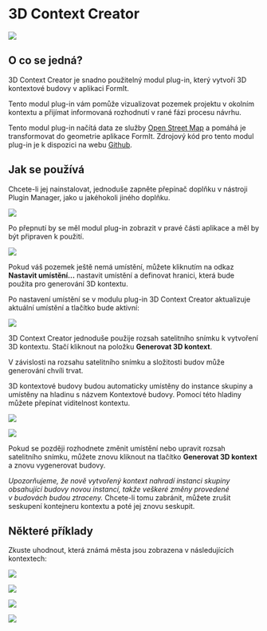 # 3D Context Creator

![](<../../.gitbook/assets/3D Context Creator_new.gif>)

## O co se jedná?

3D Context Creator je snadno použitelný modul plug-in, který vytvoří 3D kontextové budovy v aplikaci FormIt. 

Tento modul plug-in vám pomůže vizualizovat pozemek projektu v okolním kontextu a přijímat informovaná rozhodnutí v rané fázi procesu návrhu.

Tento modul plug-in načítá data ze služby [Open Street Map](https://www.openstreetmap.org/about) a pomáhá je transformovat do geometrie aplikace FormIt. Zdrojový kód pro tento modul plug-in je k dispozici na webu [Github](https://github.com/matterlab-co/FormIt-Context-Plugin).

## Jak se používá

Chcete-li jej nainstalovat, jednoduše zapněte přepínač doplňku v nástroji Plugin Manager, jako u jakéhokoli jiného doplňku.

![](../../.gitbook/assets/contextcreator3.png)

Po přepnutí by se měl modul plug-in zobrazit v pravé části aplikace a měl by být připraven k použití.

![](<../../.gitbook/assets/3D Context Creator new_no location (1).png>)

Pokud váš pozemek ještě nemá umístění, můžete kliknutím na odkaz **Nastavit umístění...** nastavit umístění a definovat hranici, která bude použita pro generování 3D kontextu.

Po nastavení umístění se v modulu plug-in 3D Context Creator aktualizuje aktuální umístění a tlačítko bude aktivní:

![](<../../.gitbook/assets/3D Context Creator new_with location.png>)

3D Context Creator jednoduše použije rozsah satelitního snímku k vytvoření 3D kontextu. Stačí kliknout na položku **Generovat 3D kontext**.

V závislosti na rozsahu satelitního snímku a složitosti budov může generování chvíli trvat.

3D kontextové budovy budou automaticky umístěny do instance skupiny a umístěny na hladinu s názvem Kontextové budovy. Pomocí této hladiny můžete přepínat viditelnost kontextu.

![](<../../.gitbook/assets/3D Context Creator_layers.png>)

![](<../../.gitbook/assets/3D Context Creator_NYC.png>)

Pokud se později rozhodnete změnit umístění nebo upravit rozsah satelitního snímku, můžete znovu kliknout na tlačítko **Generovat 3D kontext** a znovu vygenerovat budovy. 

_Upozorňujeme, že nově vytvořený kontext nahradí instanci skupiny obsahující budovy novou instancí, takže veškeré změny provedené v budovách budou ztraceny._ Chcete-li tomu zabránit, můžete zrušit seskupení kontejneru kontextu a poté jej znovu seskupit.

## **Některé příklady**

Zkuste uhodnout, která známá města jsou zobrazena v následujících kontextech:

![](<../../.gitbook/assets/image (2) (1).png>)

![](<../../.gitbook/assets/image (34).png>)

![](<../../.gitbook/assets/image (13) (1) (1).png>)

![](<../../.gitbook/assets/image (59).png>)
